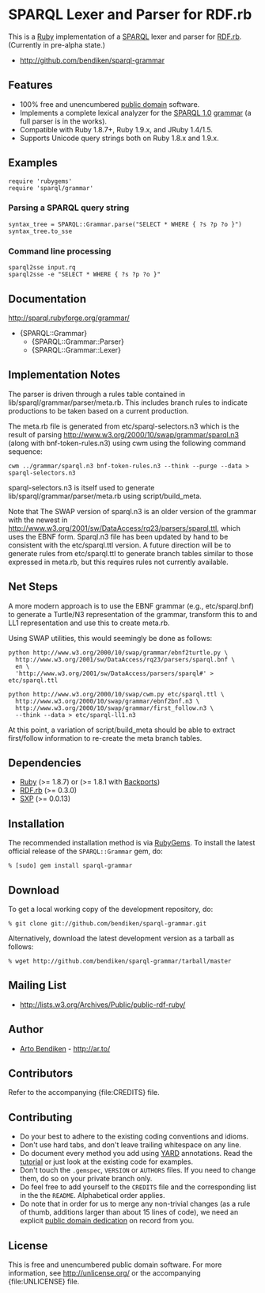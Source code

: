SPARQL Lexer and Parser for RDF.rb
==================================

This is a [Ruby][] implementation of a [SPARQL][] lexer and parser for
[RDF.rb][]. (Currently in pre-alpha state.)

* <http://github.com/bendiken/sparql-grammar>

Features
--------

* 100% free and unencumbered [public domain](http://unlicense.org/) software.
* Implements a complete lexical analyzer for the [SPARQL 1.0][]
  [grammar][] (a full parser is in the works).
* Compatible with Ruby 1.8.7+, Ruby 1.9.x, and JRuby 1.4/1.5.
* Supports Unicode query strings both on Ruby 1.8.x and 1.9.x.

Examples
--------

    require 'rubygems'
    require 'sparql/grammar'

### Parsing a SPARQL query string

    syntax_tree = SPARQL::Grammar.parse("SELECT * WHERE { ?s ?p ?o }")
    syntax_tree.to_sse

### Command line processing
    sparql2sse input.rq
    sparql2sse -e "SELECT * WHERE { ?s ?p ?o }"

Documentation
-------------

<http://sparql.rubyforge.org/grammar/>

* {SPARQL::Grammar}
  * {SPARQL::Grammar::Parser}
  * {SPARQL::Grammar::Lexer}

Implementation Notes
--------------------
The parser is driven through a rules table contained in lib/sparql/grammar/parser/meta.rb. This includes
branch rules to indicate productions to be taken based on a current production.

The meta.rb file is generated from etc/sparql-selectors.n3 which is the result of parsing
http://www.w3.org/2000/10/swap/grammar/sparql.n3 (along with bnf-token-rules.n3) using cwm using the following command sequence:

    cwm ../grammar/sparql.n3 bnf-token-rules.n3 --think --purge --data > sparql-selectors.n3

sparql-selectors.n3 is itself used to generate lib/sparql/grammar/parser/meta.rb using script/build_meta.

Note that The SWAP version of sparql.n3 is an older version of the grammar with the newest in http://www.w3.org/2001/sw/DataAccess/rq23/parsers/sparql.ttl,
which uses the EBNF form. Sparql.n3 file has been updated by hand to be consistent with the etc/sparql.ttl version.
A future direction will be to generate rules from etc/sparql.ttl to generate branch tables similar to those
expressed in meta.rb, but this requires rules not currently available.

Net Steps
---------
A more modern approach is to use the EBNF grammar (e.g., etc/sparql.bnf) to generate a Turtle/N3 representation of the grammar, transform
this to and LL1 representation and use this to create meta.rb.

Using SWAP utilities, this would seemingly be done as follows:

    python http://www.w3.org/2000/10/swap/grammar/ebnf2turtle.py \
      http://www.w3.org/2001/sw/DataAccess/rq23/parsers/sparql.bnf \
      en \
      'http://www.w3.org/2001/sw/DataAccess/parsers/sparql#' > etc/sparql.ttl
      
    python http://www.w3.org/2000/10/swap/cwm.py etc/sparql.ttl \
      http://www.w3.org/2000/10/swap/grammar/ebnf2bnf.n3 \
      http://www.w3.org/2000/10/swap/grammar/first_follow.n3 \
      --think --data > etc/sparql-ll1.n3
      
At this point, a variation of script/build_meta should be able to extract first/follow information to re-create the meta branch tables.
    
Dependencies
------------

* [Ruby](http://ruby-lang.org/) (>= 1.8.7) or (>= 1.8.1 with [Backports][])
* [RDF.rb](http://rubygems.org/gems/rdf) (>= 0.3.0)
* [SXP](https://rubygems.org/gems/sxp) (>= 0.0.13)

Installation
------------

The recommended installation method is via [RubyGems](http://rubygems.org/).
To install the latest official release of the `SPARQL::Grammar` gem, do:

    % [sudo] gem install sparql-grammar

Download
--------

To get a local working copy of the development repository, do:

    % git clone git://github.com/bendiken/sparql-grammar.git

Alternatively, download the latest development version as a tarball as
follows:

    % wget http://github.com/bendiken/sparql-grammar/tarball/master

Mailing List
------------

* <http://lists.w3.org/Archives/Public/public-rdf-ruby/>

Author
------

* [Arto Bendiken](http://github.com/bendiken) - <http://ar.to/>

Contributors
------------

Refer to the accompanying {file:CREDITS} file.

Contributing
------------

* Do your best to adhere to the existing coding conventions and idioms.
* Don't use hard tabs, and don't leave trailing whitespace on any line.
* Do document every method you add using [YARD][] annotations. Read the
  [tutorial][YARD-GS] or just look at the existing code for examples.
* Don't touch the `.gemspec`, `VERSION` or `AUTHORS` files. If you need to
  change them, do so on your private branch only.
* Do feel free to add yourself to the `CREDITS` file and the corresponding
  list in the the `README`. Alphabetical order applies.
* Do note that in order for us to merge any non-trivial changes (as a rule
  of thumb, additions larger than about 15 lines of code), we need an
  explicit [public domain dedication][PDD] on record from you.

License
-------

This is free and unencumbered public domain software. For more information,
see <http://unlicense.org/> or the accompanying {file:UNLICENSE} file.

[Ruby]:       http://ruby-lang.org/
[RDF]:        http://www.w3.org/RDF/
[SPARQL]:     http://en.wikipedia.org/wiki/SPARQL
[SPARQL 1.0]: http://www.w3.org/TR/rdf-sparql-query/
[SPARQL 1.1]: http://www.w3.org/TR/sparql11-query/
[grammar]:    http://www.w3.org/TR/rdf-sparql-query/#grammar
[RDF.rb]:     http://rdf.rubyforge.org/
[YARD]:       http://yardoc.org/
[YARD-GS]:    http://rubydoc.info/docs/yard/file/docs/GettingStarted.md
[PDD]:        http://unlicense.org/#unlicensing-contributions
[Backports]:  http://rubygems.org/gems/backports
